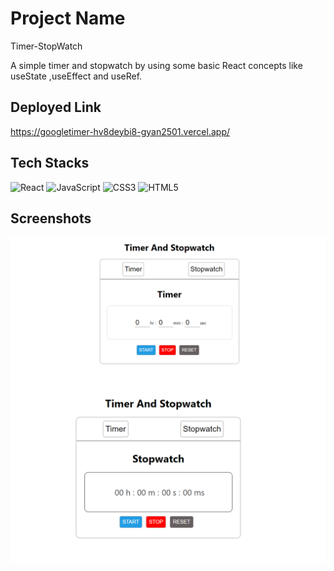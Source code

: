 # Project Name

Timer-StopWatch

A simple timer and stopwatch by using some basic React concepts like  useState ,useEffect and useRef.


## Deployed Link
https://googletimer-hv8deybi8-gyan2501.vercel.app/

## Tech Stacks
![React](https://img.shields.io/badge/react-%2320232a.svg?style=for-the-badge&logo=react&logoColor=%2361DAFB)
![JavaScript](https://img.shields.io/badge/javascript-%23323330.svg?style=for-the-badge&logo=javascript&logoColor=%23F7DF1E)
![CSS3](https://img.shields.io/badge/css3-%231572B6.svg?style=for-the-badge&logo=css3&logoColor=white)
![HTML5](https://img.shields.io/badge/html5-%23E34F26.svg?style=for-the-badge&logo=html5&logoColor=white)




## Screenshots

<img src="https://github.com/gyan2501/GoogleTimer-StopWatch/blob/main/googletimer/public/gts.png"/>
</br>
<img src="https://github.com/gyan2501/GoogleTimer-StopWatch/blob/main/googletimer/public/gts2.png"/>
